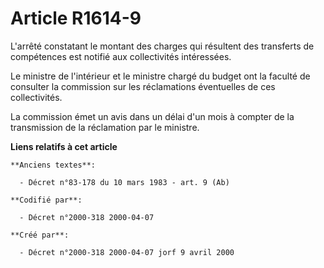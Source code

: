 # Article R1614-9

L'arrêté constatant le montant des charges qui résultent des transferts de compétences est notifié aux collectivités
intéressées.

Le ministre de l'intérieur et le ministre chargé du budget ont la faculté de consulter la commission sur les réclamations
éventuelles de ces collectivités.

La commission émet un avis dans un délai d'un mois à compter de la transmission de la réclamation par le ministre.

**Liens relatifs à cet article**

	**Anciens textes**:

	  - Décret n°83-178 du 10 mars 1983 - art. 9 (Ab)

	**Codifié par**:

	  - Décret n°2000-318 2000-04-07

	**Créé par**:

	  - Décret n°2000-318 2000-04-07 jorf 9 avril 2000
